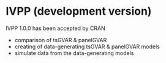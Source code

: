 # IVPP (development version)

IVPP 1.0.0 has been accepted by CRAN
  - comparison of tsGVAR & panelGVAR
  - creating of data-generating tsGVAR & panelGVAR models
  - simulate data from the data-generating models
